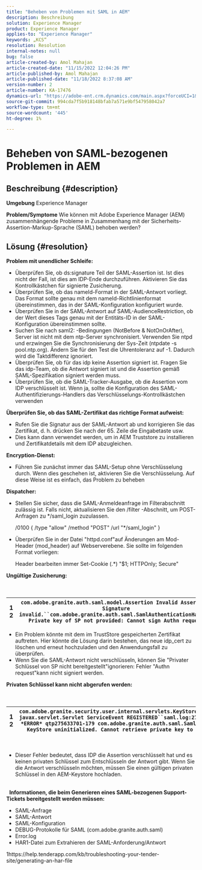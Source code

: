 ```yaml
---
title: "Beheben von Problemen mit SAML in AEM"
description: Beschreibung
solution: Experience Manager
product: Experience Manager
applies-to: "Experience Manager"
keywords: „KCS“
resolution: Resolution
internal-notes: null
bug: false
article-created-by: Amol Mahajan
article-created-date: "11/15/2022 12:04:26 PM"
article-published-by: Amol Mahajan
article-published-date: "11/18/2022 8:37:08 AM"
version-number: 2
article-number: KA-17476
dynamics-url: "https://adobe-ent.crm.dynamics.com/main.aspx?forceUCI=1&pagetype=entityrecord&etn=knowledgearticle&id=d025b6a0-dd64-ed11-9561-6045bd006a22"
source-git-commit: 994cda7f5b918148bfab7a571e9bf547958042a7
workflow-type: tm+mt
source-wordcount: '445'
ht-degree: 1%

---
```


# Beheben von SAML-bezogenen Problemen in AEM

## Beschreibung {#description}

<b>Umgebung</b>
Experience Manager


<b>Problem/Symptome</b>
Wie können mit Adobe Experience Manager (AEM) zusammenhängende Probleme in Zusammenhang mit der Sicherheits-Assertion-Markup-Sprache (SAML) behoben werden?


## Lösung {#resolution}


<b>Problem mit unendlicher Schleife:</b>

- Überprüfen Sie, ob ds:signature Teil der SAML-Assertion ist. Ist dies nicht der Fall, ist dies am IDP-Ende durchzuführen. Aktivieren Sie das Kontrollkästchen für signierte Zusicherung.
- Überprüfen Sie, ob das nameId-Format in der SAML-Antwort vorliegt. Das Format sollte genau mit dem nameId-Richtlinienformat übereinstimmen, das in der SAML-Konfiguration konfiguriert wurde.
- Überprüfen Sie in der SAML-Antwort auf SAML-AudienceRestriction, ob der Wert dieses Tags genau mit der Entitäts-ID in der SAML-Konfiguration übereinstimmen sollte.
- Suchen Sie nach saml2: -Bedingungen (NotBefore &amp; NotOnOrAfter), Server ist nicht mit dem ntp-Server synchronisiert. Verwenden Sie ntpd und erzwingen Sie die Synchronisierung der Sys-Zeit (ntpdate -s pool.ntp.org). Ändern Sie für den Test die Uhrentoleranz auf -1. Dadurch wird die Taktdifferenz ignoriert.
- Überprüfen Sie, ob für das idp keine Assertion signiert ist. Fragen Sie das idp-Team, ob die Antwort signiert ist und die Assertion gemäß SAML-Spezifikation signiert werden muss.
- Überprüfen Sie, ob die SAML-Tracker-Ausgabe, ob die Assertion vom IDP verschlüsselt ist. Wenn ja, sollte die Konfiguration des SAML-Authentifizierungs-Handlers das Verschlüsselungs-Kontrollkästchen verwenden


<b>Überprüfen Sie, ob das SAML-Zertifikat das richtige Format aufweist:</b>

- Rufen Sie die Signatur aus der SAML-Antwort ab und korrigieren Sie das Zertifikat, d. h. drücken Sie nach der 65. Zeile die Eingabetaste usw.
- Dies kann dann verwendet werden, um in AEM Truststore zu installieren und Zertifikatdetails mit dem IDP abzugleichen.


<b>Encryption-Dienst:</b>

- Führen Sie zunächst immer das SAML-Setup ohne Verschlüsselung durch. Wenn dies geschehen ist, aktivieren Sie die Verschlüsselung. Auf diese Weise ist es einfach, das Problem zu beheben


<b>Dispatcher:</b>

- Stellen Sie sicher, dass die SAML-Anmeldeanfrage im Filterabschnitt zulässig ist. Falls nicht, aktualisieren Sie den /filter -Abschnitt, um POST-Anfragen zu \*/saml_login zuzulassen.



   /0100 { /type &quot;allow&quot; /method &quot;POST&quot; /url &quot;\*/saml_login&quot; }


- Überprüfen Sie in der Datei &quot;httpd.conf&quot;auf Änderungen am Mod-Header (mod_header) auf Webserverebene. Sie sollte im folgenden Format vorliegen:

   Header bearbeiten immer Set-Cookie (.\*) &quot;$1; HTTPOnly; Secure&quot;


<b>Ungültige Zusicherung:</b>
<br> <br> <br>

| 1<br>2 | `com.adobe.granite.auth.saml.model.Assertion Invalid Assertion: Signature invalid.``com.adobe.granite.auth.saml.SamlAuthenticationHandler Private key of SP not provided: Cannot sign Authn request` |
| --- | --- |


- Ein Problem könnte mit dem im TrustStore gespeicherten Zertifikat auftreten. Hier könnte die Lösung darin bestehen, das neue idp_cert zu löschen und erneut hochzuladen und den Anwendungsfall zu überprüfen.
- Wenn Sie die SAML-Antwort nicht verschlüsseln, können Sie &quot;Privater Schlüssel von SP nicht bereitgestellt&quot;ignorieren: Fehler &quot;Authn request&quot;kann nicht signiert werden.


<b>Privaten Schlüssel kann nicht abgerufen werden:</b>
<br> <br> <br>

| 1<br>2 | `com.adobe.granite.security.user.internal.servlets.KeyStoreManagingServlet,1121, javax.servlet.Servlet ServiceEvent REGISTERED``saml.log:27.01.2019 14:16:13.642 *ERROR* qtp275633701-179 com.adobe.granite.auth.saml.SamlAuthenticationHandler KeyStore uninitialized. Cannot retrieve private key to decrypt assertions.` |
| --- | --- |

 
- Dieser Fehler bedeutet, dass IDP die Assertion verschlüsselt hat und es keinen privaten Schlüssel zum Entschlüsseln der Antwort gibt. Wenn Sie die Antwort verschlüsseln möchten, müssen Sie einen gültigen privaten Schlüssel in den AEM-Keystore hochladen.

<br> 
<b>Informationen, die beim Generieren eines SAML-bezogenen Support-Tickets bereitgestellt werden müssen:</b>

- SAML-Anfrage
- SAML-Antwort
- SAML-Konfiguration
- DEBUG-Protokolle für SAML (com.adobe.granite.auth.saml)
- Error.log
- HAR1-Datei zum Extrahieren der SAML-Anforderung/Antwort


1https://help.tenderapp.com/kb/troubleshooting-your-tender-site/generating-an-har-file
